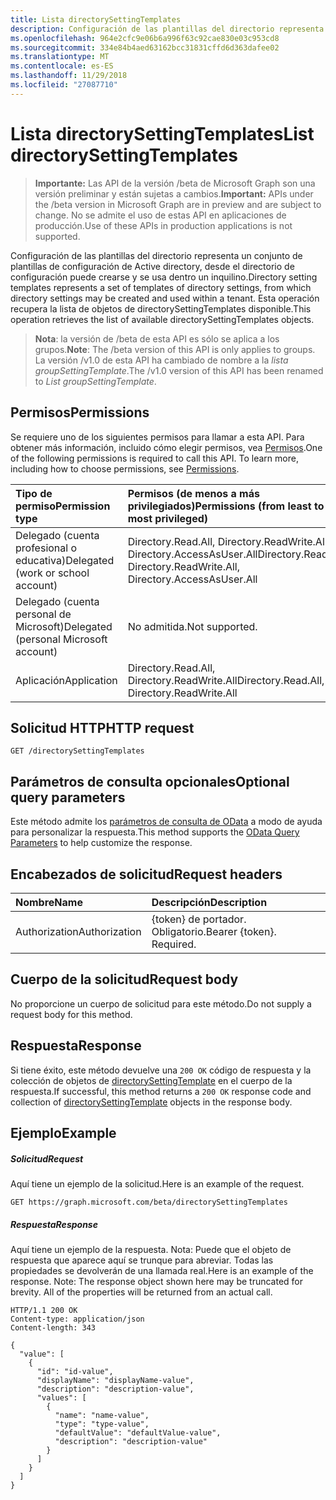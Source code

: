 ```yaml
---
title: Lista directorySettingTemplates
description: Configuración de las plantillas del directorio representa un conjunto de plantillas de configuración de Active directory, desde el directorio de configuración puede crearse y se usa dentro un inquilino.  Esta operación recupera la lista de objetos de directorySettingTemplates disponible.
ms.openlocfilehash: 964e2cfc9e06b6a996f63c92cae830e03c953cd8
ms.sourcegitcommit: 334e84b4aed63162bcc31831cffd6d363dafee02
ms.translationtype: MT
ms.contentlocale: es-ES
ms.lasthandoff: 11/29/2018
ms.locfileid: "27087710"
---
```

# <a name="list-directorysettingtemplates"></a><span data-ttu-id="4f4e1-104">Lista directorySettingTemplates</span><span class="sxs-lookup"><span data-stu-id="4f4e1-104">List directorySettingTemplates</span></span>

> <span data-ttu-id="4f4e1-105">**Importante:** Las API de la versión /beta de Microsoft Graph son una versión preliminar y están sujetas a cambios.</span><span class="sxs-lookup"><span data-stu-id="4f4e1-105">**Important:** APIs under the /beta version in Microsoft Graph are in preview and are subject to change.</span></span> <span data-ttu-id="4f4e1-106">No se admite el uso de estas API en aplicaciones de producción.</span><span class="sxs-lookup"><span data-stu-id="4f4e1-106">Use of these APIs in production applications is not supported.</span></span>

<span data-ttu-id="4f4e1-107">Configuración de las plantillas del directorio representa un conjunto de plantillas de configuración de Active directory, desde el directorio de configuración puede crearse y se usa dentro un inquilino.</span><span class="sxs-lookup"><span data-stu-id="4f4e1-107">Directory setting templates represents a set of templates of directory settings, from which directory settings may be created and used within a tenant.</span></span>  <span data-ttu-id="4f4e1-108">Esta operación recupera la lista de objetos de directorySettingTemplates disponible.</span><span class="sxs-lookup"><span data-stu-id="4f4e1-108">This operation retrieves the list of available directorySettingTemplates objects.</span></span>

> <span data-ttu-id="4f4e1-109">**Nota**: la versión de /beta de esta API es sólo se aplica a los grupos.</span><span class="sxs-lookup"><span data-stu-id="4f4e1-109">**Note**: The /beta version of this API is only applies to groups.</span></span> <span data-ttu-id="4f4e1-110">La versión /v1.0 de esta API ha cambiado de nombre a la *lista groupSettingTemplate*.</span><span class="sxs-lookup"><span data-stu-id="4f4e1-110">The /v1.0 version of this API has been renamed to *List groupSettingTemplate*.</span></span>

## <a name="permissions"></a><span data-ttu-id="4f4e1-111">Permisos</span><span class="sxs-lookup"><span data-stu-id="4f4e1-111">Permissions</span></span>
<span data-ttu-id="4f4e1-p105">Se requiere uno de los siguientes permisos para llamar a esta API. Para obtener más información, incluido cómo elegir permisos, vea [Permisos](/graph/permissions-reference).</span><span class="sxs-lookup"><span data-stu-id="4f4e1-p105">One of the following permissions is required to call this API. To learn more, including how to choose permissions, see [Permissions](/graph/permissions-reference).</span></span>

|<span data-ttu-id="4f4e1-114">Tipo de permiso</span><span class="sxs-lookup"><span data-stu-id="4f4e1-114">Permission type</span></span>      | <span data-ttu-id="4f4e1-115">Permisos (de menos a más privilegiados)</span><span class="sxs-lookup"><span data-stu-id="4f4e1-115">Permissions (from least to most privileged)</span></span>              |
|:--------------------|:---------------------------------------------------------|
|<span data-ttu-id="4f4e1-116">Delegado (cuenta profesional o educativa)</span><span class="sxs-lookup"><span data-stu-id="4f4e1-116">Delegated (work or school account)</span></span> | <span data-ttu-id="4f4e1-117">Directory.Read.All, Directory.ReadWrite.All, Directory.AccessAsUser.All</span><span class="sxs-lookup"><span data-stu-id="4f4e1-117">Directory.Read.All, Directory.ReadWrite.All, Directory.AccessAsUser.All</span></span>    |
|<span data-ttu-id="4f4e1-118">Delegado (cuenta personal de Microsoft)</span><span class="sxs-lookup"><span data-stu-id="4f4e1-118">Delegated (personal Microsoft account)</span></span> | <span data-ttu-id="4f4e1-119">No admitida.</span><span class="sxs-lookup"><span data-stu-id="4f4e1-119">Not supported.</span></span>    |
|<span data-ttu-id="4f4e1-120">Aplicación</span><span class="sxs-lookup"><span data-stu-id="4f4e1-120">Application</span></span> | <span data-ttu-id="4f4e1-121">Directory.Read.All, Directory.ReadWrite.All</span><span class="sxs-lookup"><span data-stu-id="4f4e1-121">Directory.Read.All, Directory.ReadWrite.All</span></span> |

## <a name="http-request"></a><span data-ttu-id="4f4e1-122">Solicitud HTTP</span><span class="sxs-lookup"><span data-stu-id="4f4e1-122">HTTP request</span></span>
<!-- { "blockType": "ignored" } -->
```http
GET /directorySettingTemplates
```
## <a name="optional-query-parameters"></a><span data-ttu-id="4f4e1-123">Parámetros de consulta opcionales</span><span class="sxs-lookup"><span data-stu-id="4f4e1-123">Optional query parameters</span></span>
<span data-ttu-id="4f4e1-124">Este método admite los [parámetros de consulta de OData](https://developer.microsoft.com/graph/docs/concepts/query_parameters) a modo de ayuda para personalizar la respuesta.</span><span class="sxs-lookup"><span data-stu-id="4f4e1-124">This method supports the [OData Query Parameters](https://developer.microsoft.com/graph/docs/concepts/query_parameters) to help customize the response.</span></span>

## <a name="request-headers"></a><span data-ttu-id="4f4e1-125">Encabezados de solicitud</span><span class="sxs-lookup"><span data-stu-id="4f4e1-125">Request headers</span></span>
| <span data-ttu-id="4f4e1-126">Nombre</span><span class="sxs-lookup"><span data-stu-id="4f4e1-126">Name</span></span>      |<span data-ttu-id="4f4e1-127">Descripción</span><span class="sxs-lookup"><span data-stu-id="4f4e1-127">Description</span></span>|
|:----------|:----------|
| <span data-ttu-id="4f4e1-128">Authorization</span><span class="sxs-lookup"><span data-stu-id="4f4e1-128">Authorization</span></span>  | <span data-ttu-id="4f4e1-p106">{token} de portador. Obligatorio.</span><span class="sxs-lookup"><span data-stu-id="4f4e1-p106">Bearer {token}. Required.</span></span>|

## <a name="request-body"></a><span data-ttu-id="4f4e1-131">Cuerpo de la solicitud</span><span class="sxs-lookup"><span data-stu-id="4f4e1-131">Request body</span></span>
<span data-ttu-id="4f4e1-132">No proporcione un cuerpo de solicitud para este método.</span><span class="sxs-lookup"><span data-stu-id="4f4e1-132">Do not supply a request body for this method.</span></span>

## <a name="response"></a><span data-ttu-id="4f4e1-133">Respuesta</span><span class="sxs-lookup"><span data-stu-id="4f4e1-133">Response</span></span>

<span data-ttu-id="4f4e1-134">Si tiene éxito, este método devuelve una `200 OK` código de respuesta y la colección de objetos de [directorySettingTemplate](../resources/directorysettingtemplate.md) en el cuerpo de la respuesta.</span><span class="sxs-lookup"><span data-stu-id="4f4e1-134">If successful, this method returns a `200 OK` response code and collection of [directorySettingTemplate](../resources/directorysettingtemplate.md) objects in the response body.</span></span>
## <a name="example"></a><span data-ttu-id="4f4e1-135">Ejemplo</span><span class="sxs-lookup"><span data-stu-id="4f4e1-135">Example</span></span>
##### <a name="request"></a><span data-ttu-id="4f4e1-136">Solicitud</span><span class="sxs-lookup"><span data-stu-id="4f4e1-136">Request</span></span>
<span data-ttu-id="4f4e1-137">Aquí tiene un ejemplo de la solicitud.</span><span class="sxs-lookup"><span data-stu-id="4f4e1-137">Here is an example of the request.</span></span>
<!-- {
  "blockType": "request",
  "name": "get_directorysettingtemplates"
}-->
```http
GET https://graph.microsoft.com/beta/directorySettingTemplates
```
##### <a name="response"></a><span data-ttu-id="4f4e1-138">Respuesta</span><span class="sxs-lookup"><span data-stu-id="4f4e1-138">Response</span></span>
<span data-ttu-id="4f4e1-p107">Aquí tiene un ejemplo de la respuesta. Nota: Puede que el objeto de respuesta que aparece aquí se trunque para abreviar. Todas las propiedades se devolverán de una llamada real.</span><span class="sxs-lookup"><span data-stu-id="4f4e1-p107">Here is an example of the response. Note: The response object shown here may be truncated for brevity. All of the properties will be returned from an actual call.</span></span>
<!-- {
  "blockType": "response",
  "truncated": true,
  "@odata.type": "microsoft.graph.directorySettingTemplate",
  "isCollection": true
} -->
```http
HTTP/1.1 200 OK
Content-type: application/json
Content-length: 343

{
  "value": [
    {
      "id": "id-value",
      "displayName": "displayName-value",
      "description": "description-value",
      "values": [
        {
          "name": "name-value",
          "type": "type-value",
          "defaultValue": "defaultValue-value",
          "description": "description-value"
        }
      ]
    }
  ]
}
```

<!-- uuid: 8fcb5dbc-d5aa-4681-8e31-b001d5168d79
2015-10-25 14:57:30 UTC -->
<!-- {
  "type": "#page.annotation",
  "description": "List directorySettingTemplates",
  "keywords": "",
  "section": "documentation",
  "tocPath": ""
}-->